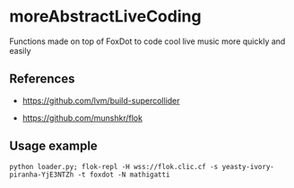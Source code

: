 # moreAbstractLiveCoding
Functions made on top of FoxDot to code cool live music more quickly and easily


## References

- https://github.com/lvm/build-supercollider

- https://github.com/munshkr/flok

## Usage example

`python loader.py; flok-repl -H wss://flok.clic.cf -s yeasty-ivory-piranha-YjE3NTZh -t foxdot -N mathigatti`
